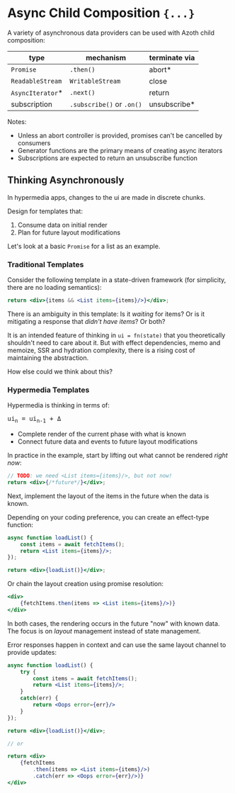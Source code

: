 # Async Child Composition `{...}`

A variety of asynchronous data providers can be used with Azoth child composition:

type | mechanism | terminate via
---|---|---
`Promise` | `.then()` | abort*
`ReadableStream` | `WritableStream` | close
`AsyncIterator`* | `.next()` | return
subscription | `.subscribe()` or `.on()` | unsubscribe*

Notes:
- Unless an abort controller is provided, promises can't be cancelled by consumers 
- Generator functions are the primary means of creating async iterators
- Subscriptions are expected to return an unsubscribe function

## Thinking Asynchronously

In hypermedia apps, changes to the ui are made in discrete chunks. 

Design for templates that:
1. Consume data on initial render
1. Plan for future layout modifications

Let's look at a basic `Promise` for a list as an example.

### Traditional Templates

Consider the following template in a state-driven framework (for simplicity, there are no loading semantics):

```jsx
return <div>{items && <List items={items}/>}</div>;
```

There is an ambiguity in this template: Is it _waiting_ for items? Or is it mitigating a response that _didn't have items_? Or both? 

It is an intended feature of thinking in `ui = fn(state)` that you theoretically shouldn't need to care about it. But with effect dependencies, memo and memoize, SSR and hydration complexity, there is a rising cost of maintaining the abstraction.

How else could we think about this?

### Hypermedia Templates

Hypermedia is thinking in terms of:

<pre>
ui<sub>n</sub> = ui<sub>n-1</sub> + Δ
</pre>

- Complete render of the current phase with what is known
- Connect future data and events to future layout modifications

In practice in the example, start by lifting out what cannot be rendered _right now_:

```jsx
// TODO: we need <List items={items}/>, but not now!
return <div>{/*future*/}</div>;
```

 Next, implement the layout of the items in the future when the data is known. 
 
 Depending on your coding preference, you can create an effect-type function:

```jsx
async function loadList() {
    const items = await fetchItems();
    return <List items={items}/>;
});

return <div>{loadList()}</div>; 
``` 

Or chain the layout creation using promise resolution:

```jsx
<div>
    {fetchItems.then(items => <List items={items}/>)}
</div>
```

In both cases, the rendering occurs in the future "now" with known data. The focus is on _layout_ management instead of state management. 

Error responses happen in context and can use the same layout channel to provide updates:

```jsx
async function loadList() {
    try {
        const items = await fetchItems();
        return <List items={items}/>;
    }
    catch(err) {
        return <Oops error={err}/>
    }
});

return <div>{loadList()}</div>; 

// or

return <div>
    {fetchItems
        .then(items => <List items={items}/>)
        .catch(err => <Oops error={err}/>)}
</div>

``` 


